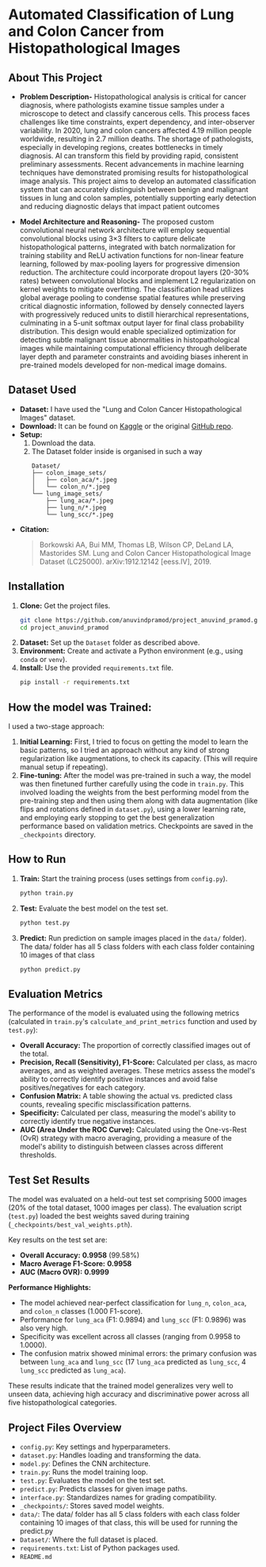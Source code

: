 # Automated Classification of Lung and Colon Cancer from Histopathological Images

## About This Project

* **Problem Description-**
Histopathological analysis is critical for cancer diagnosis, where pathologists examine tissue samples under a microscope to detect and classify cancerous cells. This process faces challenges like time constraints, expert dependency, and inter-observer variability. In 2020, lung and colon cancers affected 4.19 million people worldwide, resulting in 2.7 million deaths. The shortage of pathologists, especially in developing regions, creates bottlenecks in timely diagnosis.
AI can transform this field by providing rapid, consistent preliminary assessments. Recent advancements in machine learning techniques have demonstrated promising results for histopathological image analysis. This project aims to develop an automated classification system that can accurately distinguish between benign and malignant tissues in lung and colon samples, potentially supporting early detection and reducing diagnostic delays that impact patient outcomes


* **Model Architecture and Reasoning-**
The proposed custom convolutional neural network architecture will employ sequential convolutional blocks using 3×3 filters to capture delicate histopathological patterns, integrated with batch normalization for training stability and ReLU activation functions for non-linear feature learning, followed by max-pooling layers for progressive dimension reduction. The architecture could incorporate dropout layers (20-30% rates) between convolutional blocks and implement L2 regularization on kernel weights to mitigate overfitting. The classification head utilizes global average pooling to condense spatial features while preserving critical diagnostic information, followed by densely connected layers with progressively reduced units to distill hierarchical representations, culminating in a 5-unit softmax output layer for final class probability distribution. This design would enable specialized optimization for detecting subtle malignant tissue abnormalities in histopathological images while maintaining computational efficiency through deliberate layer depth and parameter constraints and avoiding biases inherent in pre-trained models developed for non-medical image domains.


## Dataset Used

* **Dataset:** I have used the "Lung and Colon Cancer Histopathological Images" dataset.
* **Download:** It can be found on [Kaggle](https://www.kaggle.com/datasets/andrewmvd/lung-and-colon-cancer-histopathological-images) or the original [GitHub repo](https://github.com/tampapath/lung_colon_image_set).
* **Setup:**
    1.  Download the data.
    2. The Dataset folder inside is organised in such a way 
        ```
        Dataset/
        ├── colon_image_sets/
        │   ├── colon_aca/*.jpeg
        │   └── colon_n/*.jpeg
        └── lung_image_sets/
            ├── lung_aca/*.jpeg
            ├── lung_n/*.jpeg
            └── lung_scc/*.jpeg
        ```
* **Citation:**
    > Borkowski AA, Bui MM, Thomas LB, Wilson CP, DeLand LA, Mastorides SM. Lung and Colon Cancer Histopathological Image Dataset (LC25000). arXiv:1912.12142 \[eess.IV], 2019.

## Installation

1.  **Clone:** Get the project files.
    ```bash
    git clone https://github.com/anuvindpramod/project_anuvind_pramod.git
    cd project_anuvind_pramod
    ```
2.  **Dataset:** Set up the `Dataset` folder as described above.
3.  **Environment:** Create and activate a Python environment (e.g., using `conda` or `venv`).
4.  **Install:** Use the provided `requirements.txt` file.
    ```bash
    pip install -r requirements.txt
    ```

## How the model was Trained:

I used a two-stage approach:

1.  **Initial Learning:** First, I tried to focus on getting the model to learn the basic patterns, so I tried an approach without any kind of strong regularization like augmentations, to check its capacity. (This will require manual setup if repeating).
2.  **Fine-tuning:** After the model was pre-trained in such a way, the model was then finetuned further carefully using the code in `train.py`. This involved loading the weights from the best performing model from the pre-training step and then using them along with data augmentation (like flips and rotations defined in `dataset.py`), using a lower learning rate, and employing early stopping to get the best generalization performance based on validation metrics. Checkpoints are saved in the `_checkpoints` directory.

## How to Run

1.  **Train:** Start the training process (uses settings from `config.py`).
    ```bash
    python train.py
    ```
2.  **Test:** Evaluate the best model on the test set.
    ```bash
    python test.py
    ```
3.  **Predict:** Run prediction on sample images placed in the `data/` folder). The data/ folder has all 5 class folders with each class folder containing 10 images of that class
    ```bash
    python predict.py
    ```


## Evaluation Metrics

The performance of the model is evaluated using the following metrics (calculated in `train.py`'s `calculate_and_print_metrics` function and used by `test.py`):

* **Overall Accuracy:** The proportion of correctly classified images out of the total.
* **Precision, Recall (Sensitivity), F1-Score:** Calculated per class, as macro averages, and as weighted averages. These metrics assess the model's ability to correctly identify positive instances and avoid false positives/negatives for each category.
* **Confusion Matrix:** A table showing the actual vs. predicted class counts, revealing specific misclassification patterns.
* **Specificity:** Calculated per class, measuring the model's ability to correctly identify true negative instances.
* **AUC (Area Under the ROC Curve):** Calculated using the One-vs-Rest (OvR) strategy with macro averaging, providing a measure of the model's ability to distinguish between classes across different thresholds.

## Test Set Results

The model was evaluated on a held-out test set comprising 5000 images (20% of the total dataset, 1000 images per class). The evaluation script (`test.py`) loaded the best weights saved during training (`_checkpoints/best_val_weights.pth`).

Key results on the test set are:

* **Overall Accuracy:** **0.9958** (99.58%)
* **Macro Average F1-Score:** **0.9958**
* **AUC (Macro OVR):** **0.9999**

**Performance Highlights:**

* The model achieved near-perfect classification for `lung_n`, `colon_aca`, and `colon_n` classes (1.000 F1-score).
* Performance for `lung_aca` (F1: 0.9894) and `lung_scc` (F1: 0.9896) was also very high.
* Specificity was excellent across all classes (ranging from 0.9958 to 1.0000).
* The confusion matrix showed minimal errors: the primary confusion was between `lung_aca` and `lung_scc` (17 `lung_aca` predicted as `lung_scc`, 4 `lung_scc` predicted as `lung_aca`).

These results indicate that the trained model generalizes very well to unseen data, achieving high accuracy and discriminative power across all five histopathological categories.

## Project Files Overview

* `config.py`: Key settings and hyperparameters.
* `dataset.py`: Handles loading and transforming the data.
* `model.py`: Defines the CNN architecture.
* `train.py`: Runs the model training loop.
* `test.py`: Evaluates the model on the test set.
* `predict.py`: Predicts classes for given image paths.
* `interface.py`: Standardizes names for grading compatibility.
* `_checkpoints/`: Stores saved model weights.
* `data/`: The data/ folder has all 5 class folders with each class folder containing 10 images of that class, this will be used for running the predict.py
* `Dataset/`: Where the full dataset is placed.
* `requirements.txt`: List of Python packages used.
* `README.md`
